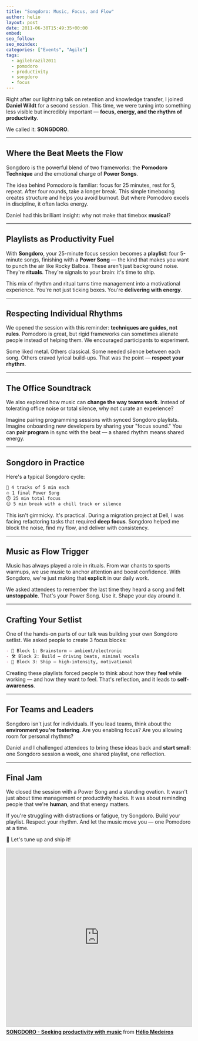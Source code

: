 ```yaml
---
title: "Songdoro: Music, Focus, and Flow"
author: helio
layout: post
date: 2011-06-30T15:49:35+00:00
embed:
seo_follow:
seo_noindex:
categories: ["Events", "Agile"]
tags:
  - agilebrazil2011
  - pomodoro
  - productivity
  - songdoro
  - focus
---
```


Right after our lightning talk on retention and knowledge transfer, I joined **Daniel Wildt** for a second session. This time, we were tuning into something less visible but incredibly important — **focus, energy, and the rhythm of productivity**.

We called it: **SONGDORO**.

---

## Where the Beat Meets the Flow

Songdoro is the powerful blend of two frameworks: the **Pomodoro Technique** and the emotional charge of **Power Songs**.

The idea behind Pomodoro is familiar: focus for 25 minutes, rest for 5, repeat. After four rounds, take a longer break. This simple timeboxing creates structure and helps you avoid burnout. But where Pomodoro excels in discipline, it often lacks energy.

Daniel had this brilliant insight: why not make that timebox **musical**?

---

## Playlists as Productivity Fuel

With **Songdoro**, your 25-minute focus session becomes a **playlist**: four 5-minute songs, finishing with a **Power Song** — the kind that makes you want to punch the air like Rocky Balboa. These aren't just background noise. They're **rituals**. They're signals to your brain: it's time to ship.

This mix of rhythm and ritual turns time management into a motivational experience. You're not just ticking boxes. You're **delivering with energy**.

---

## Respecting Individual Rhythms

We opened the session with this reminder: **techniques are guides, not rules**. Pomodoro is great, but rigid frameworks can sometimes alienate people instead of helping them. We encouraged participants to experiment.

Some liked metal. Others classical. Some needed silence between each song. Others craved lyrical build-ups. That was the point — **respect your rhythm**.

---

## The Office Soundtrack

We also explored how music can **change the way teams work**. Instead of tolerating office noise or total silence, why not curate an experience?

Imagine pairing programming sessions with synced Songdoro playlists. Imagine onboarding new developers by sharing your "focus sound." You can **pair program** in sync with the beat — a shared rhythm means shared energy.

---

## Songdoro in Practice

Here's a typical Songdoro cycle:

```bash
🎵 4 tracks of 5 min each
🔥 1 final Power Song
⏱️ 25 min total focus
😌 5 min break with a chill track or silence
```

This isn't gimmicky. It's practical. During a migration project at Dell, I was facing refactoring tasks that required **deep focus**. Songdoro helped me block the noise, find my flow, and deliver with consistency.

---

## Music as Flow Trigger

Music has always played a role in rituals. From war chants to sports warmups, we use music to anchor attention and boost confidence. With Songdoro, we're just making that **explicit** in our daily work.

We asked attendees to remember the last time they heard a song and **felt unstoppable**. That's your Power Song. Use it. Shape your day around it.

---

## Crafting Your Setlist

One of the hands-on parts of our talk was building your own Songdoro setlist. We asked people to create 3 focus blocks:

```markdown
- 🧠 Block 1: Brainstorm — ambient/electronic
- 🛠️ Block 2: Build — driving beats, minimal vocals
- 🚀 Block 3: Ship — high-intensity, motivational
```

Creating these playlists forced people to think about how they **feel** while working — and how they want to feel. That's reflection, and it leads to **self-awareness**.

---

## For Teams and Leaders

Songdoro isn't just for individuals. If you lead teams, think about the **environment you're fostering**. Are you enabling focus? Are you allowing room for personal rhythms?

Daniel and I challenged attendees to bring these ideas back and **start small**: one Songdoro session a week, one shared playlist, one reflection.

---

## Final Jam

We closed the session with a Power Song and a standing ovation. It wasn't just about time management or productivity hacks. It was about reminding people that we're **human**, and that energy matters.

If you're struggling with distractions or fatigue, try Songdoro. Build your playlist. Respect your rhythm. And let the music move you — one Pomodoro at a time.

🎸 Let's tune up and ship it!

<iframe src="https://www.slideshare.net/slideshow/embed_code/key/gIwIaAYeorJiC1?startSlide=1" width="597" height="486" frameborder="0" marginwidth="0" marginheight="0" scrolling="no" style="border:1px solid #CCC; border-width:1px; margin-bottom:5px;max-width: 100%;" allowfullscreen></iframe> <div style="margin-bottom:5px"><strong> <a href="https://www.slideshare.net/slideshow/songdoro-seeking-productivity-with-music/8569838" title="SONGDORO - Seeking productivity with music" target="_blank">SONGDORO - Seeking productivity with music</a> </strong> from <strong> <a href="https://www.slideshare.net/heliomedeiros" target="_blank">Hélio Medeiros</a> </strong></div>
